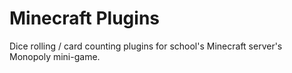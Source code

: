 # Minecraft Plugins
Dice rolling / card counting plugins for school's Minecraft server's Monopoly mini-game.
